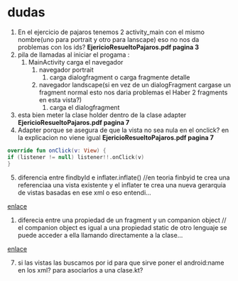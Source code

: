 
# dudas

1. En el ejercicio de pajaros tenemos 2 activity_main con el mismo nombre(uno  para portrait y otro para lanscape) eso no nos da problemas con los ids? **EjericioResueltoPajaros.pdf pagina 3**
2. pila de llamadas al iniciar el progama  :
    1. MainActivity carga el navegador 
       1. navegador portrait
          1. carga dialogfragment o carga fragmente detalle
       2. navegador landscape(si en vez de un dialogFragment cargase un fragment normal esto nos daria problemas el Haber 2 fragments en esta vista?)
          1. carga el dialogfragment  
3. esta bien meter la clase holder dentro de la clase adapter **EjericioResueltoPajaros.pdf pagina 7**
4. Adapter porque se asegura de que la vista no sea nula en el onclick? en la explicacion no viene igual **EjericioResueltoPajaros.pdf pagina 7**

```kt
override fun onClick(v: View) {
if (listener != null) listener!!.onClick(v)
}
```

5. diferencia entre findbyId e inflater.inflate() 
//en teoria finbyid te crea una referenciaa una vista existente y el inflater te crea una nueva gerarquia de vistas basadas en ese xml o eso entendi...

[enlace](https://stackoverflow.com/questions/28015060/the-difference-between-layoutinflater-inflate-and-findviewbyid)

1. diferecia entre una propiedad de un fragment y un companion object
// el companion object es igual a una propiedad static de otro lenguaje se puede acceder a ella llamando directamente a la clase...

[enlace](https://developer.android.com/kotlin/common-patterns#companion)

7. si las vistas las buscamos por id para que sirve poner el android:name en los xml? para asociarlos a una clase.kt?
